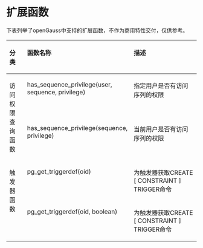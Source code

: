 # 扩展函数<a name="ZH-CN_TOPIC_0289900972"></a>

下表列举了openGauss中支持的扩展函数，不作为商用特性交付，仅供参考。

<a name="zh-cn_topic_0283137689_zh-cn_topic_0237122203_zh-cn_topic_0075058739_table36793338153059"></a>
<table><thead align="left"><tr id="zh-cn_topic_0283137689_zh-cn_topic_0237122203_zh-cn_topic_0075058739_row8256713153057"><th class="cellrowborder" valign="top" width="13.3%" id="mcps1.1.4.1.1"><p id="zh-cn_topic_0283137689_zh-cn_topic_0237122203_zh-cn_topic_0075058739_p55113726153057"><a name="zh-cn_topic_0283137689_zh-cn_topic_0237122203_zh-cn_topic_0075058739_p55113726153057"></a><a name="zh-cn_topic_0283137689_zh-cn_topic_0237122203_zh-cn_topic_0075058739_p55113726153057"></a>分类</p>
</th>
<th class="cellrowborder" valign="top" width="37.53%" id="mcps1.1.4.1.2"><p id="zh-cn_topic_0283137689_zh-cn_topic_0237122203_zh-cn_topic_0075058739_p54844983153057"><a name="zh-cn_topic_0283137689_zh-cn_topic_0237122203_zh-cn_topic_0075058739_p54844983153057"></a><a name="zh-cn_topic_0283137689_zh-cn_topic_0237122203_zh-cn_topic_0075058739_p54844983153057"></a>函数名称</p>
</th>
<th class="cellrowborder" valign="top" width="49.17%" id="mcps1.1.4.1.3"><p id="zh-cn_topic_0283137689_zh-cn_topic_0237122203_zh-cn_topic_0075058739_p60256628153057"><a name="zh-cn_topic_0283137689_zh-cn_topic_0237122203_zh-cn_topic_0075058739_p60256628153057"></a><a name="zh-cn_topic_0283137689_zh-cn_topic_0237122203_zh-cn_topic_0075058739_p60256628153057"></a>描述</p>
</th>
</tr>
</thead>
<tbody><tr id="zh-cn_topic_0283137689_zh-cn_topic_0237122203_zh-cn_topic_0075058739_row32745771153057"><td class="cellrowborder" rowspan="2" valign="top" width="13.3%" headers="mcps1.1.4.1.1 "><p id="zh-cn_topic_0283137689_zh-cn_topic_0237122203_zh-cn_topic_0075058739_p20706780153057"><a name="zh-cn_topic_0283137689_zh-cn_topic_0237122203_zh-cn_topic_0075058739_p20706780153057"></a><a name="zh-cn_topic_0283137689_zh-cn_topic_0237122203_zh-cn_topic_0075058739_p20706780153057"></a>访问权限查询函数</p>
<p id="zh-cn_topic_0283137689_zh-cn_topic_0237122203_zh-cn_topic_0075058739_p10365711153057"><a name="zh-cn_topic_0283137689_zh-cn_topic_0237122203_zh-cn_topic_0075058739_p10365711153057"></a><a name="zh-cn_topic_0283137689_zh-cn_topic_0237122203_zh-cn_topic_0075058739_p10365711153057"></a></p>
</td>
<td class="cellrowborder" valign="top" width="37.53%" headers="mcps1.1.4.1.2 "><p id="zh-cn_topic_0283137689_zh-cn_topic_0237122203_zh-cn_topic_0075058739_p39517468153057"><a name="zh-cn_topic_0283137689_zh-cn_topic_0237122203_zh-cn_topic_0075058739_p39517468153057"></a><a name="zh-cn_topic_0283137689_zh-cn_topic_0237122203_zh-cn_topic_0075058739_p39517468153057"></a>has_sequence_privilege(user, sequence, privilege)</p>
</td>
<td class="cellrowborder" valign="top" width="49.17%" headers="mcps1.1.4.1.3 "><p id="zh-cn_topic_0283137689_zh-cn_topic_0237122203_zh-cn_topic_0075058739_p61561361153057"><a name="zh-cn_topic_0283137689_zh-cn_topic_0237122203_zh-cn_topic_0075058739_p61561361153057"></a><a name="zh-cn_topic_0283137689_zh-cn_topic_0237122203_zh-cn_topic_0075058739_p61561361153057"></a>指定用户是否有访问序列的权限</p>
</td>
</tr>
<tr id="zh-cn_topic_0283137689_zh-cn_topic_0237122203_zh-cn_topic_0075058739_row42065549153057"><td class="cellrowborder" valign="top" headers="mcps1.1.4.1.1 "><p id="zh-cn_topic_0283137689_zh-cn_topic_0237122203_zh-cn_topic_0075058739_p22676680153057"><a name="zh-cn_topic_0283137689_zh-cn_topic_0237122203_zh-cn_topic_0075058739_p22676680153057"></a><a name="zh-cn_topic_0283137689_zh-cn_topic_0237122203_zh-cn_topic_0075058739_p22676680153057"></a>has_sequence_privilege(sequence, privilege)</p>
</td>
<td class="cellrowborder" valign="top" headers="mcps1.1.4.1.2 "><p id="zh-cn_topic_0283137689_zh-cn_topic_0237122203_zh-cn_topic_0075058739_p44628232153057"><a name="zh-cn_topic_0283137689_zh-cn_topic_0237122203_zh-cn_topic_0075058739_p44628232153057"></a><a name="zh-cn_topic_0283137689_zh-cn_topic_0237122203_zh-cn_topic_0075058739_p44628232153057"></a>当前用户是否有访问序列的权限</p>
</td>
</tr>
<tr id="zh-cn_topic_0283137689_zh-cn_topic_0237122203_zh-cn_topic_0075058739_row38230543183938"><td class="cellrowborder" rowspan="2" valign="top" width="13.3%" headers="mcps1.1.4.1.1 "><p id="zh-cn_topic_0283137689_zh-cn_topic_0237122203_zh-cn_topic_0075058739_p58170845184312"><a name="zh-cn_topic_0283137689_zh-cn_topic_0237122203_zh-cn_topic_0075058739_p58170845184312"></a><a name="zh-cn_topic_0283137689_zh-cn_topic_0237122203_zh-cn_topic_0075058739_p58170845184312"></a>触发器函数</p>
</td>
<td class="cellrowborder" valign="top" width="37.53%" headers="mcps1.1.4.1.2 "><p id="zh-cn_topic_0283137689_zh-cn_topic_0237122203_zh-cn_topic_0075058739_p25576862183938"><a name="zh-cn_topic_0283137689_zh-cn_topic_0237122203_zh-cn_topic_0075058739_p25576862183938"></a><a name="zh-cn_topic_0283137689_zh-cn_topic_0237122203_zh-cn_topic_0075058739_p25576862183938"></a>pg_get_triggerdef(oid)</p>
</td>
<td class="cellrowborder" valign="top" width="49.17%" headers="mcps1.1.4.1.3 "><p id="zh-cn_topic_0283137689_zh-cn_topic_0237122203_zh-cn_topic_0075058739_p58459942183938"><a name="zh-cn_topic_0283137689_zh-cn_topic_0237122203_zh-cn_topic_0075058739_p58459942183938"></a><a name="zh-cn_topic_0283137689_zh-cn_topic_0237122203_zh-cn_topic_0075058739_p58459942183938"></a>为触发器获取CREATE [ CONSTRAINT ] TRIGGER命令</p>
</td>
</tr>
<tr id="zh-cn_topic_0283137689_zh-cn_topic_0237122203_zh-cn_topic_0075058739_row26617459183938"><td class="cellrowborder" valign="top" headers="mcps1.1.4.1.1 "><p id="zh-cn_topic_0283137689_zh-cn_topic_0237122203_zh-cn_topic_0075058739_p3169557183938"><a name="zh-cn_topic_0283137689_zh-cn_topic_0237122203_zh-cn_topic_0075058739_p3169557183938"></a><a name="zh-cn_topic_0283137689_zh-cn_topic_0237122203_zh-cn_topic_0075058739_p3169557183938"></a>pg_get_triggerdef(oid, boolean)</p>
</td>
<td class="cellrowborder" valign="top" headers="mcps1.1.4.1.2 "><p id="zh-cn_topic_0283137689_zh-cn_topic_0237122203_zh-cn_topic_0075058739_p55407592183938"><a name="zh-cn_topic_0283137689_zh-cn_topic_0237122203_zh-cn_topic_0075058739_p55407592183938"></a><a name="zh-cn_topic_0283137689_zh-cn_topic_0237122203_zh-cn_topic_0075058739_p55407592183938"></a>为触发器获取CREATE [ CONSTRAINT ] TRIGGER命令</p>
</td>
</tr>
</tbody>
</table>
